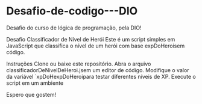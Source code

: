 # Desafio-de-codigo---DIO
Desafio do curso de lógica de programação, pela DIO!

Desafio Classificador de Nível de Herói
Este é um script simples em JavaScript que classifica o nível de um herói com base expDoHeroisem código.

Instruções
Clone ou baixe este repositório.
Abra o arquivo classificadorDeNivelDeHeroi.jsem um editor de código.
Modifique o valor da variável `xpDoHexpDoHeroipara testar diferentes níveis de XP.
Execute o script em um ambiente

Espero que gostem!
